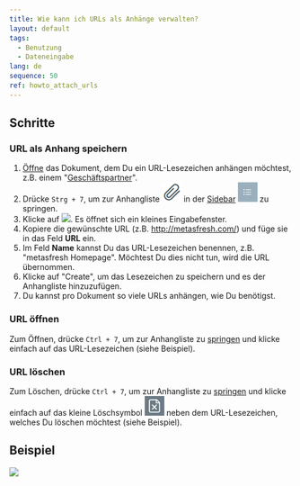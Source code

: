 ```yaml
---
title: Wie kann ich URLs als Anhänge verwalten?
layout: default
tags:
  - Benutzung
  - Dateneingabe
lang: de
sequence: 50
ref: howto_attach_urls
---
```


## Schritte

### URL als Anhang speichern
1. [Öffne](Menu) das Dokument, dem Du ein URL-Lesezeichen anhängen möchtest, z.B. einem "[Geschäftspartner](Neuer_Geschaeftspartner)".
1. Drücke `Strg + 7`, um zur Anhangliste ![](assets/Attachment_clip.png) in der [Sidebar](SpringezuBelegen) ![](assets/Sidebar_Icon_WebUI.png) zu springen.
1. Klicke auf ![](assets/URL_hinzufügen.png). Es öffnet sich ein kleines Eingabefenster.
1. Kopiere die gewünschte URL (z.B. http://metasfresh.com/) und füge sie in das Feld **URL** ein.
1. Im Feld **Name** kannst Du das URL-Lesezeichen benennen, z.B. "metasfresh Homepage". Möchtest Du dies nicht tun, wird die URL übernommen.
1. Klicke auf "Create", um das Lesezeichen zu speichern und es der Anhangliste hinzuzufügen.
1. Du kannst pro Dokument so viele URLs anhängen, wie Du benötigst.

### URL öffnen
Zum Öffnen, drücke `Ctrl + 7`, um zur Anhangliste zu [springen](SpringezuBelegen) und klicke einfach auf das URL-Lesezeichen (siehe Beispiel).

### URL löschen
Zum Löschen, drücke `Ctrl + 7`, um zur Anhangliste zu [springen](SpringezuBelegen) und klicke einfach auf das kleine Löschsymbol ![](assets/delete_icon.png) neben dem URL-Lesezeichen, welches Du löschen möchtest (siehe Beispiel).

## Beispiel

![](assets/URL_als_Anhang_verwalten.gif)
